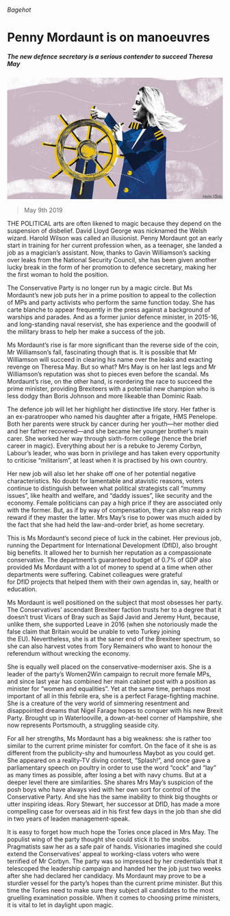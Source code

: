 ###### Bagehot

# Penny Mordaunt is on manoeuvres 

##### The new defence secretary is a serious contender to succeed Theresa May 

![image](images/20190511_brd000.jpg) 

> May 9th 2019 

THE POLITICAL arts are often likened to magic because they depend on the suspension of disbelief. David Lloyd George was nicknamed the Welsh wizard. Harold Wilson was called an illusionist. Penny Mordaunt got an early start in training for her current profession when, as a teenager, she landed a job as a magician’s assistant. Now, thanks to Gavin Williamson’s sacking over leaks from the National Security Council, she has been given another lucky break in the form of her promotion to defence secretary, making her the first woman to hold the position. 

The Conservative Party is no longer run by a magic circle. But Ms Mordaunt’s new job puts her in a prime position to appeal to the collection of MPs and party activists who perform the same function today. She has carte blanche to appear frequently in the press against a background of warships and parades. And as a former junior defence minister, in 2015-16, and long-standing naval reservist, she has experience and the goodwill of the military brass to help her make a success of the job. 

Ms Mordaunt’s rise is far more significant than the reverse side of the coin, Mr Williamson’s fall, fascinating though that is. It is possible that Mr Williamson will succeed in clearing his name over the leaks and exacting revenge on Theresa May. But so what? Mrs May is on her last legs and Mr Williamson’s reputation was shot to pieces even before the scandal. Ms Mordaunt’s rise, on the other hand, is reordering the race to succeed the prime minister, providing Brexiteers with a potential new champion who is less dodgy than Boris Johnson and more likeable than Dominic Raab. 

The defence job will let her highlight her distinctive life story. Her father is an ex-paratrooper who named his daughter after a frigate, HMS Penelope. Both her parents were struck by cancer during her youth—her mother died and her father recovered—and she became her younger brother’s main carer. She worked her way through sixth-form college (hence the brief career in magic). Everything about her is a rebuke to Jeremy Corbyn, Labour’s leader, who was born in privilege and has taken every opportunity to criticise “militarism”, at least when it is practised by his own country. 

Her new job will also let her shake off one of her potential negative characteristics. No doubt for lamentable and atavistic reasons, voters continue to distinguish between what political strategists call “mummy issues”, like health and welfare, and “daddy issues”, like security and the economy. Female politicians can pay a high price if they are associated only with the former. But, as if by way of compensation, they can also reap a rich reward if they master the latter. Mrs May’s rise to power was much aided by the fact that she had held the law-and-order brief, as home secretary. 

This is Ms Mordaunt’s second piece of luck in the cabinet. Her previous job, running the Department for International Development (DfID), also brought big benefits. It allowed her to burnish her reputation as a compassionate conservative. The department’s guaranteed budget of 0.7% of GDP also provided Ms Mordaunt with a lot of money to spend at a time when other departments were suffering. Cabinet colleagues were grateful for DfID projects that helped them with their own agendas in, say, health or education. 

Ms Mordaunt is well positioned on the subject that most obsesses her party. The Conservatives’ ascendant Brexiteer faction trusts her to a degree that it doesn’t trust Vicars of Bray such as Sajid Javid and Jeremy Hunt, because, unlike them, she supported Leave in 2016 (when she notoriously made the false claim that Britain would be unable to veto Turkey joining the EU). Nevertheless, she is at the saner end of the Brexiteer spectrum, so she can also harvest votes from Tory Remainers who want to honour the referendum without wrecking the economy. 

She is equally well placed on the conservative-moderniser axis. She is a leader of the party’s Women2Win campaign to recruit more female MPs, and since last year has combined her main cabinet post with a position as minister for “women and equalities”. Yet at the same time, perhaps most important of all in this febrile era, she is a perfect Farage-fighting machine. She is a creature of the very world of simmering resentment and disappointed dreams that Nigel Farage hopes to conquer with his new Brexit Party. Brought up in Waterlooville, a down-at-heel corner of Hampshire, she now represents Portsmouth, a struggling seaside city. 

For all her strengths, Ms Mordaunt has a big weakness: she is rather too similar to the current prime minister for comfort. On the face of it she is as different from the publicity-shy and humourless Maybot as you could get. She appeared on a reality-TV diving contest, “Splash!”, and once gave a parliamentary speech on poultry in order to use the word “cock” and “lay” as many times as possible, after losing a bet with navy chums. But at a deeper level there are similarities. She shares Mrs May’s suspicion of the posh boys who have always vied with her own sort for control of the Conservative Party. And she has the same inability to think big thoughts or utter inspiring ideas. Rory Stewart, her successor at DfID, has made a more compelling case for overseas aid in his first few days in the job than she did in two years of leaden management-speak. 

It is easy to forget how much hope the Tories once placed in Mrs May. The populist wing of the party thought she could stick it to the snobs. Pragmatists saw her as a safe pair of hands. Visionaries imagined she could extend the Conservatives’ appeal to working-class voters who were terrified of Mr Corbyn. The party was so impressed by her credentials that it telescoped the leadership campaign and handed her the job just two weeks after she had declared her candidacy. Ms Mordaunt may prove to be a sturdier vessel for the party’s hopes than the current prime minister. But this time the Tories need to make sure they subject all candidates to the most gruelling examination possible. When it comes to choosing prime ministers, it is vital to let in daylight upon magic. 

